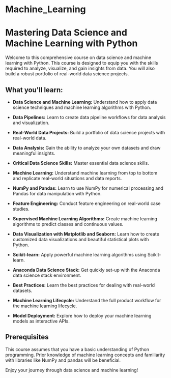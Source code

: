 # Machine_Learning

# Mastering Data Science and Machine Learning with Python

Welcome to this comprehensive course on data science and machine learning with Python. This course is designed to equip you with the skills required to analyze, visualize, and gain insights from data. You will also build a robust portfolio of real-world data science projects.

## What you'll learn:

- **Data Science and Machine Learning:** Understand how to apply data science techniques and machine learning algorithms with Python.

- **Data Pipelines:** Learn to create data pipeline workflows for data analysis and visualization.

- **Real-World Data Projects:** Build a portfolio of data science projects with real-world data.

- **Data Analysis:** Gain the ability to analyze your own datasets and draw meaningful insights.

- **Critical Data Science Skills:** Master essential data science skills.

- **Machine Learning:** Understand machine learning from top to bottom and replicate real-world situations and data reports.

- **NumPy and Pandas:** Learn to use NumPy for numerical processing and Pandas for data manipulation with Python.

- **Feature Engineering:** Conduct feature engineering on real-world case studies.

- **Supervised Machine Learning Algorithms:** Create machine learning algorithms to predict classes and continuous values.

- **Data Visualization with Matplotlib and Seaborn:** Learn how to create customized data visualizations and beautiful statistical plots with Python.

- **Scikit-learn:** Apply powerful machine learning algorithms using Scikit-learn.

- **Anaconda Data Science Stack:** Get quickly set-up with the Anaconda data science stack environment.

- **Best Practices:** Learn the best practices for dealing with real-world datasets.

- **Machine Learning Lifecycle:** Understand the full product workflow for the machine learning lifecycle.

- **Model Deployment:** Explore how to deploy your machine learning models as interactive APIs.

## Prerequisites

This course assumes that you have a basic understanding of Python programming. Prior knowledge of machine learning concepts and familiarity with libraries like NumPy and pandas will be beneficial.


Enjoy your journey through data science and machine learning!
